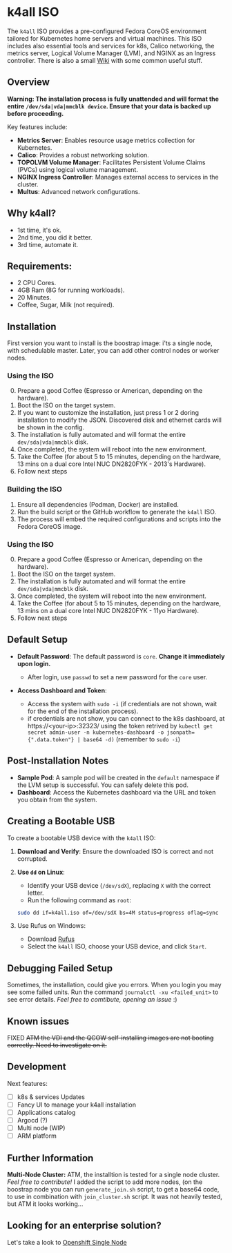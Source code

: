 # k4all ISO

The `k4all` ISO provides a pre-configured Fedora CoreOS environment tailored for Kubernetes home servers and virtual machines. This ISO includes also essential tools and services for k8s, Calico networking, the metrics server, Logical Volume Manager (LVM), and NGINX as an Ingress controller. There is also a small [Wiki](https://github.com/gpillon/k4all/wiki) with some common useful stuff.

## Overview

**Warning: The installation process is fully unattended and will format the entire `/dev/sda|vda|mmcblk device`. Ensure that your data is backed up before proceeding.**

Key features include:
- **Metrics Server**: Enables resource usage metrics collection for Kubernetes.
- **Calico**: Provides a robust networking solution.
- **TOPOLVM Volume Manager**: Facilitates Persistent Volume Claims (PVCs) using logical volume management.
- **NGINX Ingress Controller**: Manages external access to services in the cluster.
- **Multus**: Advanced network configurations. 

## Why k4all?
- 1st time, it's ok.
- 2nd time, you did it better.
- 3rd time, automate it.

## Requirements:
- 2 CPU Cores.
- 4GB Ram (8G for running workloads).
- 20 Minutes.
- Coffee, Sugar, Milk (not required).

## Installation
First version you want to install is the boostrap image: i'ts a single node, with schedulable master. Later, you can add other control nodes or worker nodes. 

### Using the ISO

0. Prepare a good Coffee (Espresso or American, depending on the hardware).
1. Boot the ISO on the target system.
2. If you want to customize the installation, just press 1 or 2 doring installation to modify the JSON. Discovered disk and ethernet cards will be shown in the config. 
3. The installation is fully automated and will format the entire `dev/sda|vda|mmcblk` disk.
4. Once completed, the system will reboot into the new environment.
5. Take the Coffee (for about 5 to 15 minutes, depending on the hardware, 13 mins on a dual core Intel NUC DN2820FYK - 2013's Hardware).
6. Follow next steps

### Building the ISO

1. Ensure all dependencies (Podman, Docker) are installed.
2. Run the build script or the GitHub workflow to generate the `k4all` ISO.
3. The process will embed the required configurations and scripts into the Fedora CoreOS image.

### Using the ISO

0. Prepare a good Coffee (Espresso or American, depending on the hardware).
1. Boot the ISO on the target system.
2. The installation is fully automated and will format the entire `dev/sda|vda|mmcblk` disk.
3. Once completed, the system will reboot into the new environment.
4. Take the Coffee (for about 5 to 15 minutes, depending on the hardware, 13 mins on a dual core Intel NUC DN2820FYK - 11yo Hardware).
5. Follow next steps

## Default Setup

- **Default Password**: The default password is `core`. **Change it immediately upon login.**
  - After login, use `passwd` to set a new password for the `core` user.

- **Access Dashboard and Token**:
  - Access the system with `sudo -i` (if credentials are not shown, wait for the end of the installation process).
  - if credentials are not show, you can connect to the k8s dashboard, at https://\<your-ip\>:32323/ using the token retrived by `kubectl get secret admin-user -n kubernetes-dashboard -o jsonpath={".data.token"} | base64 -d)` (remember to `sudo -i`)
## Post-Installation Notes

- **Sample Pod**: A sample pod will be created in the `default` namespace if the LVM setup is successful. You can safely delete this pod.
- **Dashboard**: Access the Kubernetes dashboard via the URL and token you obtain from the system.

## Creating a Bootable USB

To create a bootable USB device with the `k4all` ISO:

1. **Download and Verify**: Ensure the downloaded ISO is correct and not corrupted.
2. **Use `dd` on Linux**:
   - Identify your USB device (`/dev/sdX`), replacing `X` with the correct letter.
   - Run the following command as `root`:

   ```bash
   sudo dd if=k4all.iso of=/dev/sdX bs=4M status=progress oflag=sync
   ```
3. Use Rufus on Windows:
   - Download [Rufus](https://rufus.ie/)
   - Select the `k4all` ISO, choose your USB device, and click `Start`.

## Debugging Failed Setup

Sometimes, the installation, could give you errors. When you login you may see some failed units. Run the command `journalctl -xu <failed_unit>` to see error details. _Feel free to comtibute, opening an issue_ :)

## Known issues
FIXED ~~ATM the VDI and the QCOW self-installing images are not booting correctly. Need to investigate on it.~~

## Development
Next features:

- [ ] k8s & services Updates
- [ ] Fancy UI to manage your k4all installation
- [ ] Applications catalog
- [ ] Argocd (?)
- [ ] Multi node (WIP)
- [ ] ARM platform

## Further Information

**Multi-Node Cluster:** ATM, the installtion is tested for a single node cluster. _Feel free to contribute!_
I added the script to add more nodes, (on the boostrap node you can run `generate_join.sh` script, to get a base64 code, to use in combination with `join_cluster.sh` script. It was not heavily tested, but ATM it looks working... 

## Looking for an enterprise solution? 
Let's take a look to [Openshift Single Node](https://docs.openshift.com/container-platform/latest/installing/installing_sno/install-sno-installing-sno.html)

